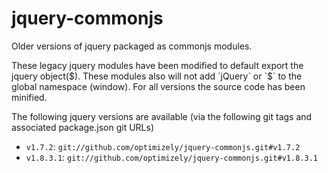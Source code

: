 # jquery-commonjs
Older versions of jquery packaged as commonjs modules.

These legacy jquery modules have been modified to default export the jquery object($).  These modules also will not add `jQuery` or `$` to the global namespace (window).  For all versions the source code has been minified.

The following jquery versions are available (via the following git tags and associated package.json git URLs)
- `v1.7.2`: `git://github.com/optimizely/jquery-commonjs.git#v1.7.2`
- `v1.8.3.1`: `git://github.com/optimizely/jquery-commonjs.git#v1.8.3.1`


